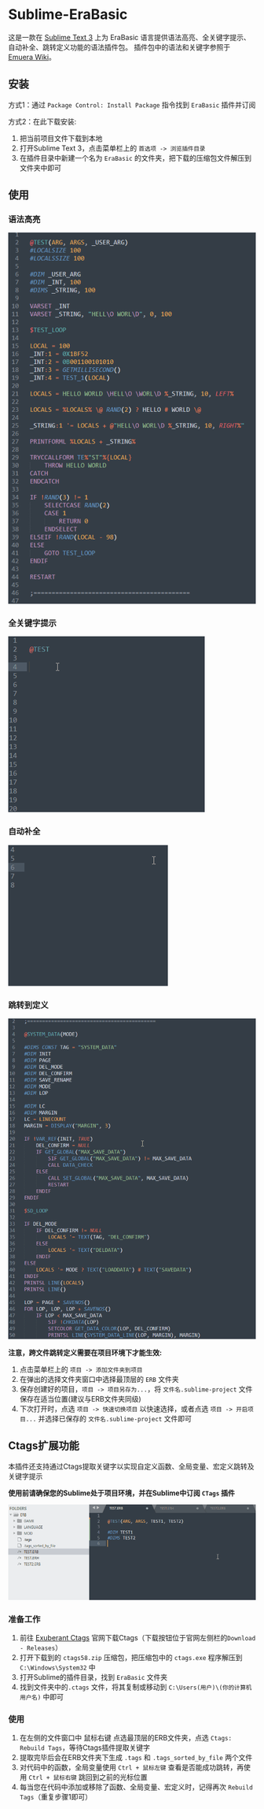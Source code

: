 # Sublime-EraBasic
这是一款在 [Sublime Text 3](http://www.sublimetext.com/) 上为 EraBasic 语言提供语法高亮、全关键字提示、自动补全、跳转定义功能的语法插件包。
插件包中的语法和关键字参照于 [Emuera Wiki](https://osdn.net/projects/emuera/wiki/FrontPage)。

## 安装
方式1：通过 `Package Control: Install Package` 指令找到 `EraBasic` 插件并订阅

方式2：在此下载安装:
1. 把当前项目文件下载到本地
2. 打开Sublime Text 3，点击菜单栏上的 `首选项 -> 浏览插件目录`
3. 在插件目录中新建一个名为 `EraBasic` 的文件夹，把下载的压缩包文件解压到文件夹中即可

## 使用

### 语法高亮
![](example_highlighting.png)


### 全关键字提示
![](example_full_keyword.gif)


### 自动补全
![](example_auto_complete.gif)


### 跳转到定义
![](example_goto_definition.gif)


**注意，跨文件跳转定义需要在项目环境下才能生效:**
1. 点击菜单栏上的 `项目 -> 添加文件夹到项目`
2. 在弹出的选择文件夹窗口中选择最顶层的 `ERB` 文件夹
3. 保存创建好的项目，`项目 -> 项目另存为...`，将 `文件名.sublime-project` 文件保存在适当位置(建议与ERB文件夹同级)
4. 下次打开时，点选 `项目 -> 快速切换项目` 以快速选择，或者点选 `项目 -> 开启项目...` 并选择已保存的 `文件名.sublime-project` 文件即可

## Ctags扩展功能
本插件还支持通过Ctags提取关键字以实现自定义函数、全局变量、宏定义跳转及关键字提示

**使用前请确保您的Sublime处于项目环境，并在Sublime中订阅 `CTags` 插件**

![](example_ctags.gif)


### 准备工作
1. 前往 [Exuberant Ctags](http://ctags.sourceforge.net/) 官网下载Ctags（下载按钮位于官网左侧栏的`Download - Releases`）
2. 打开下载到的 `ctags58.zip` 压缩包，把压缩包中的 `ctags.exe` 程序解压到 `C:\Windows\System32` 中
4. 打开Sublime的插件目录，找到 `EraBasic` 文件夹
5. 找到文件夹中的`.ctags` 文件，将其复制或移动到 `C:\Users(用户)\(你的计算机用户名)` 中即可

### 使用
1. 在左侧的文件窗口中 鼠标右键 点选最顶层的ERB文件夹，点选 `Ctags: Rebuild Tags`，等待Ctags插件提取关键字
2. 提取完毕后会在ERB文件夹下生成 `.tags` 和 `.tags_sorted_by_file` 两个文件
3. 对代码中的函数，全局变量使用 `Ctrl + 鼠标左键` 查看是否能成功跳转，再使用 `Ctrl + 鼠标右键` 跳回到之前的光标位置
4. 每当您在代码中添加或移除了函数、全局变量、宏定义时，记得再次 `Rebuild Tags`（重复步骤1即可）
